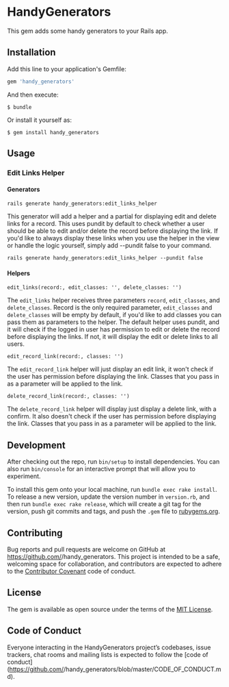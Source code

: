 # HandyGenerators

This gem adds some handy generators to your Rails app. 

## Installation

Add this line to your application's Gemfile:

```ruby
gem 'handy_generators'
```

And then execute:

    $ bundle

Or install it yourself as:

    $ gem install handy_generators

## Usage

### Edit Links Helper

#### Generators

```
rails generate handy_generators:edit_links_helper
```

This generator will add a helper and a partial for displaying edit and
delete links for a record. This uses pundit by default to check
whether a user should be able to edit and/or delete the record before
displaying the link. If you'd like to always display these links when
you use the helper in the view or handle the logic yourself, simply
add --pundit false to your command.

```
rails generate handy_generators:edit_links_helper --pundit false
```

#### Helpers

`edit_links(record:, edit_classes: '', delete_classes: '')`

The `edit_links` helper receives three parameters `record`, `edit_classes`, 
and `delete_classes`. Record is the only required parameter, 
`edit_classes` and `delete_classes` will be empty by default, if you'd 
like to add classes you can pass them as parameters to the helper. The 
default helper uses pundit, and it will check if the logged in user has
permission to edit or delete the record before displaying the links. If
not, it will display the edit or delete links to all users.

`edit_record_link(record:, classes: '')`

The `edit_record_link` helper will just display an edit link, it won't check if the user has permission before displaying the link. Classes that you pass in as a parameter will be applied to the link.

`delete_record_link(record:, classes: '')`

The `delete_record_link` helper will display just display a delete link, with a confirm. It also doesn't check if the user has permission before displaying the link. Classes that you pass in as a parameter will be applied to the link.

## Development

After checking out the repo, run `bin/setup` to install dependencies. You can also run `bin/console` for an interactive prompt that will allow you to experiment.

To install this gem onto your local machine, run `bundle exec rake install`. To release a new version, update the version number in `version.rb`, and then run `bundle exec rake release`, which will create a git tag for the version, push git commits and tags, and push the `.gem` file to [rubygems.org](https://rubygems.org).

## Contributing

Bug reports and pull requests are welcome on GitHub at https://github.com/<github username>/handy_generators. This project is intended to be a safe, welcoming space for collaboration, and contributors are expected to adhere to the [Contributor Covenant](http://contributor-covenant.org) code of conduct.

## License

The gem is available as open source under the terms of the [MIT License](https://opensource.org/licenses/MIT).

## Code of Conduct

Everyone interacting in the HandyGenerators project’s codebases, issue trackers, chat rooms and mailing lists is expected to follow the [code of conduct](https://github.com/<github username>/handy_generators/blob/master/CODE_OF_CONDUCT.md).
